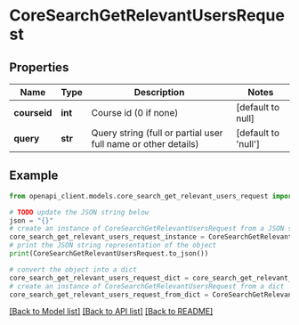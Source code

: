 # CoreSearchGetRelevantUsersRequest


## Properties

Name | Type | Description | Notes
------------ | ------------- | ------------- | -------------
**courseid** | **int** | Course id (0 if none) | [default to null]
**query** | **str** | Query string (full or partial user full name or other details) | [default to 'null']

## Example

```python
from openapi_client.models.core_search_get_relevant_users_request import CoreSearchGetRelevantUsersRequest

# TODO update the JSON string below
json = "{}"
# create an instance of CoreSearchGetRelevantUsersRequest from a JSON string
core_search_get_relevant_users_request_instance = CoreSearchGetRelevantUsersRequest.from_json(json)
# print the JSON string representation of the object
print(CoreSearchGetRelevantUsersRequest.to_json())

# convert the object into a dict
core_search_get_relevant_users_request_dict = core_search_get_relevant_users_request_instance.to_dict()
# create an instance of CoreSearchGetRelevantUsersRequest from a dict
core_search_get_relevant_users_request_from_dict = CoreSearchGetRelevantUsersRequest.from_dict(core_search_get_relevant_users_request_dict)
```
[[Back to Model list]](../README.md#documentation-for-models) [[Back to API list]](../README.md#documentation-for-api-endpoints) [[Back to README]](../README.md)



